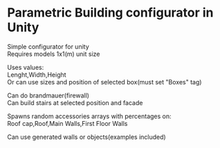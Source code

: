 # Parametric Building configurator in Unity
Simple configurator for unity</br>
Requires models 1x1(m) unit size</br>

Uses values:</br>
Lenght,Width,Height</br>
Or can use sizes and position of selected box(must set "Boxes" tag)</br>

Can do brandmauer(firewall)</br>
Can build stairs at selected position and facade</br>

Spawns random accessories arrays with percentages on:</br>
Roof cap,Roof,Main Walls,First Floor Walls</br>

Can use generated walls or objects(examples included)</br>
